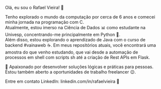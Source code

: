Olá, eu sou o Rafael Vieira! 👋

Tenho explorado o mundo da computação por cerca de 6 anos e comecei minha jornada na programação com C. <BR>
Atualmente, estou imerso na Ciência de Dados 📊 como estudante na Univesp, concentrando-me principalmente em Python 🐍. <BR>
Além disso, estou explorando o aprendizado de Java com o curso de backend #vainaweb ☕. Em meus repositórios atuais, você encontrará uma amostra do que venho estudando, que vai desde a automação de processos em shell com scripts sh até a criação de Rest APIs em Flask.

🤝 Apaixonado por desenvolver soluções lógicas e práticas para pessoas. Estou também aberto a oportunidades de trabalho freelancer 😉.

Entre em contato
LinkedIn: linkedin.com/in/rafaelvieira 💼 <br>

